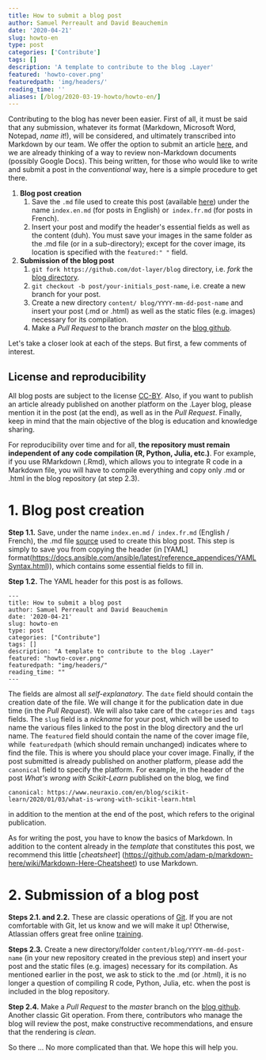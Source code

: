 ```yaml
---
title: How to submit a blog post
author: Samuel Perreault and David Beauchemin
date: '2020-04-21'
slug: howto-en
type: post
categories: ['Contribute']
tags: []
description: 'A template to contribute to the blog .Layer'
featured: 'howto-cover.png'
featuredpath: 'img/headers/'
reading_time: ''
aliases: [/blog/2020-03-19-howto/howto-en/]
---
```


Contributing to the blog has never been easier. First of all, it must be said that any submission, whatever its format (Markdown, Microsoft Word, Notepad, _name it_!), will be considered, and ultimately transcribed into Markdown by our team. We offer the option to submit an article [here](https://dotlayer.org/en/contribute), and we are already thinking of a way to review non-Markdown documents (possibly Google Docs). This being written, for those who would like to write and submit a post in the _conventional_ way, here is a simple procedure to get there.

1. **Blog post creation**
   1. Save the `.md` file used to create this post (available [here](https://github.com/dot-layer/blog/blob/master/content/blog/2020-03-19-howto/index.en.md)) under the name `index.en.md` (for posts in English) or` index.fr.md` (for posts in French).
   2. Insert your post and modify the header's essential fields as well as the content (duh). You must save your images in the same folder as the .md file (or in a sub-directory); except for the cover image, its location is specified with the `featured:" "` field.
2. **Submission of the blog post**
   1. `git fork https://github.com/dot-layer/blog` directory, i.e. _fork_ the [blog directory](https://github.com/dot-layer/blog).
   2. `git checkout -b post/your-initials_post-name`, i.e. create a new branch for your post.
   3. Create a new directory `content/ blog/YYYY-mm-dd-post-name` and insert your post (.md or .html) as well as the static files (e.g. images) necessary for its compilation.
   4. Make a _Pull Request_ to the branch _master_ on the [blog github](https://github.com/dot-layer/blog/pulls).

Let's take a closer look at each of the steps. But first, a few comments of interest.

## License and reproducibility

All blog posts are subject to the license [CC-BY](https://creativecommons.org/licenses/by/4.0/deed). Also, if you want to publish an article already published on another platform on the .Layer blog, please mention it in the post (at the end), as well as in the _Pull Request_. Finally, keep in mind that the main objective of the blog is education and knowledge sharing.

For reproducibility over time and for all, **the repository must remain independent of any code compilation (R, Python, Julia, etc.)**.
For example, if you use RMarkdown (.Rmd), which allows you to integrate R code in a Markdown file, you will have to compile everything and copy only .md or .html in the blog repository (at step 2.3).

# 1. Blog post creation

**Step 1.1.** Save, under the name `index.en.md` /` index.fr.md` (English / French), the .md file [source](https://github.com/dot-layer/blog/blob/master/content/blog/2020-03-19-howto/index.en.md) used to create this blog post. This step is simply to save you from copying the header (in [YAML] format(https://docs.ansible.com/ansible/latest/reference_appendices/YAMLSyntax.html)), which contains some essential fields to fill in.

**Step 1.2.** The YAML header for this post is as follows.

```
---
title: How to submit a blog post
author: Samuel Perreault and David Beauchemin
date: '2020-04-21'
slug: howto-en
type: post
categories: ["Contribute"]
tags: []
description: "A template to contribute to the blog .Layer"
featured: "howto-cover.png"
featuredpath: "img/headers/"
reading_time: ""
---
```

The fields are almost all _self-explanatory_.
The `date` field should contain the creation date of the file. We will change it for the publication date in due time (in the _Pull Request_).
We will also take care of the `categories` and` tags` fields.
The `slug` field is a _nickname_ for your post, which will be used to name the various files linked to the post in the blog directory and the url name.
The `featured` field should contain the name of the cover image file, while` featuredpath` (which should remain unchanged) indicates where to find the file. This is where you should place your cover image.
Finally, if the post submitted is already published on another platform, please add the `canonical` field to specify the platform. For example, in the header of the post _What's wrong with Scikit-Learn_ published on the blog, we find

```
canonical: https://www.neuraxio.com/en/blog/scikit-learn/2020/01/03/what-is-wrong-with-scikit-learn.html
```

in addition to the mention at the end of the post, which refers to the original publication.

As for writing the post, you have to know the basics of Markdown.
In addition to the content already in the _template_ that constitutes this post, we recommend this little [*cheatsheet*] (https://github.com/adam-p/markdown-here/wiki/Markdown-Here-Cheatsheet) to use Markdown.

# 2. Submission of a blog post

**Steps 2.1. and 2.2.** These are classic operations of [Git](https://git-scm.com/). If you are not comfortable with Git, let us know and we will make it up! Otherwise, Atlassian offers great free online [training](https://www.atlassian.com/fr/git).

**Steps 2.3.** Create a new directory/folder `content/blog/YYYY-mm-dd-post-name` (in your new repository created in the previous step) and insert your post and the static files (e.g. images) necessary for its compilation. As mentioned earlier in the post, we ask to stick to the .md (or .html), it is no longer a question of compiling R code, Python, Julia, etc. when the post is included in the blog repository.

**Step 2.4.** Make a _Pull Request_ to the _master_ branch on the [blog github](https://github.com/dot-layer/blog). Another classic Git operation. From there, contributors who manage the blog will review the post, make constructive recommendations, and ensure that the rendering is _clean_.

So there ... No more complicated than that. We hope this will help you.
